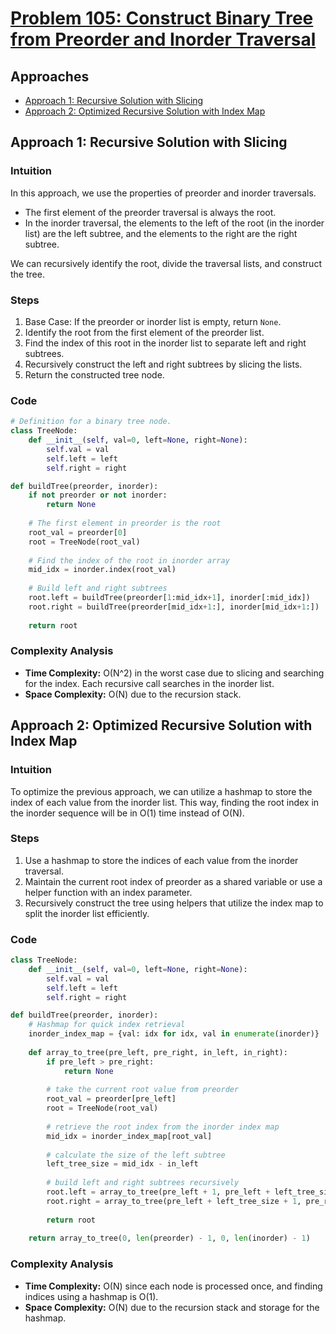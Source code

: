 # [Problem 105: Construct Binary Tree from Preorder and Inorder Traversal](https://leetcode.com/problems/construct-binary-tree-from-preorder-and-inorder-traversal/)

## Approaches
- [Approach 1: Recursive Solution with Slicing](#approach-1-recursive-solution-with-slicing)
- [Approach 2: Optimized Recursive Solution with Index Map](#approach-2-optimized-recursive-solution-with-index-map)

## Approach 1: Recursive Solution with Slicing

### Intuition
In this approach, we use the properties of preorder and inorder traversals. 
- The first element of the preorder traversal is always the root.
- In the inorder traversal, the elements to the left of the root (in the inorder list) are the left subtree, and the elements to the right are the right subtree.

We can recursively identify the root, divide the traversal lists, and construct the tree.

### Steps
1. Base Case: If the preorder or inorder list is empty, return `None`.
2. Identify the root from the first element of the preorder list.
3. Find the index of this root in the inorder list to separate left and right subtrees.
4. Recursively construct the left and right subtrees by slicing the lists.
5. Return the constructed tree node.

### Code

```python
# Definition for a binary tree node.
class TreeNode:
    def __init__(self, val=0, left=None, right=None):
        self.val = val
        self.left = left
        self.right = right

def buildTree(preorder, inorder):
    if not preorder or not inorder:
        return None
    
    # The first element in preorder is the root
    root_val = preorder[0]
    root = TreeNode(root_val)
    
    # Find the index of the root in inorder array
    mid_idx = inorder.index(root_val)
    
    # Build left and right subtrees
    root.left = buildTree(preorder[1:mid_idx+1], inorder[:mid_idx])
    root.right = buildTree(preorder[mid_idx+1:], inorder[mid_idx+1:])
    
    return root
```

### Complexity Analysis
- **Time Complexity:** O(N^2) in the worst case due to slicing and searching for the index. Each recursive call searches in the inorder list.
- **Space Complexity:** O(N) due to the recursion stack.

## Approach 2: Optimized Recursive Solution with Index Map

### Intuition
To optimize the previous approach, we can utilize a hashmap to store the index of each value from the inorder list. This way, finding the root index in the inorder sequence will be in O(1) time instead of O(N).

### Steps
1. Use a hashmap to store the indices of each value from the inorder traversal.
2. Maintain the current root index of preorder as a shared variable or use a helper function with an index parameter.
3. Recursively construct the tree using helpers that utilize the index map to split the inorder list efficiently.

### Code

```python
class TreeNode:
    def __init__(self, val=0, left=None, right=None):
        self.val = val
        self.left = left
        self.right = right

def buildTree(preorder, inorder):
    # Hashmap for quick index retrieval
    inorder_index_map = {val: idx for idx, val in enumerate(inorder)}
    
    def array_to_tree(pre_left, pre_right, in_left, in_right):
        if pre_left > pre_right:
            return None
        
        # take the current root value from preorder
        root_val = preorder[pre_left]
        root = TreeNode(root_val)
        
        # retrieve the root index from the inorder index map
        mid_idx = inorder_index_map[root_val]
        
        # calculate the size of the left subtree
        left_tree_size = mid_idx - in_left
        
        # build left and right subtrees recursively
        root.left = array_to_tree(pre_left + 1, pre_left + left_tree_size, in_left, mid_idx - 1)
        root.right = array_to_tree(pre_left + left_tree_size + 1, pre_right, mid_idx + 1, in_right)
        
        return root
    
    return array_to_tree(0, len(preorder) - 1, 0, len(inorder) - 1)
```

### Complexity Analysis
- **Time Complexity:** O(N) since each node is processed once, and finding indices using a hashmap is O(1).
- **Space Complexity:** O(N) due to the recursion stack and storage for the hashmap.

